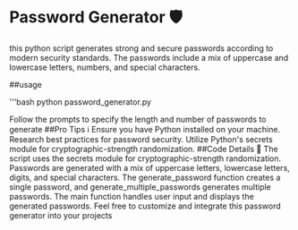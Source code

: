 # Password Generator 🛡️

this python script generates strong and secure passwords according to modern security standards. The passwords include a mix of uppercase and lowercase letters, numbers, and special characters.

##usage

'''bash
python password_generator.py

Follow the prompts to specify the length and number of passwords to generate 
##Pro Tips ℹ️
Ensure you have Python installed on your machine.
Research best practices for password security.
Utilize Python's secrets module for cryptographic-strength randomization.
##Code Details 🧾
The script uses the secrets module for cryptographic-strength randomization.
Passwords are generated with a mix of uppercase letters, lowercase letters, digits, and special characters.
The generate_password function creates a single password, and generate_multiple_passwords generates multiple passwords.
The main function handles user input and displays the generated passwords.
Feel free to customize and integrate this password generator into your projects
